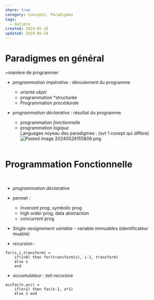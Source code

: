 ```yaml
---  
share: true  
category: Concepts, Paradigmes  
tags:  
  - matière  
created: 2024-05-28  
updated: 2024-05-28  
---  
```

# Paradigmes en général  
=manière de programmer  
  
- *programmation impérative* : déroulement du programme  
	- *orienté objet*  
	- programmation *structurée  
	- Programmation *procédurale*  
  
- *programmation déclarative* : résultat du programme  
	- programmation *fonctionnelle*  
	- programmation *logique*  
Languages noyeau des paradigmes : (svt 1 conept qui differe)  
![Pasted image 20240528155806.png](Pasted%20image%2020240528155806.png)  
&nbsp;  
# Programmation Fonctionnelle  
&nbsp;  
  
- *programmation déclarative*  
  
- permet :   
	- *Invariant prog*, symbolic prog  
	- high order prog, data abstraction  
	- concurrent prog  
  
- *Single-assignement variable*  - variable *immuables* (identificateur muable)  
  
- *recursion* :   
```oz title:recursion  
for(s,i,transform) =   
	if(i>0) then for(transform(s), i-1, transform)  
	else s  
	end  
```  
  
- *accumulateur* : *tail-recursive*   
```oz title:  
accFac(n,acc) =   
	if(n>1) then fac(n-1, a*1)  
	else 1 end  
```  
